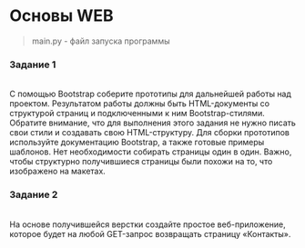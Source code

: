 # Основы WEB

> main.py - файл запуска программы

### Задание 1
<br>
С помощью Bootstrap соберите прототипы для дальнейшей работы над проектом. 
Результатом работы должны быть HTML-документы со структурой страниц и подключенными к ним Bootstrap-стилями.
Обратите внимание, что для выполнения этого задания не нужно писать свои стили и создавать свою HTML-структуру. 
Для сборки прототипов используйте документацию Bootstrap, а также готовые примеры шаблонов.
Нет необходимости собирать страницы один в один. 
Важно, чтобы структурно получившиеся страницы были похожи на то, что изображено на макетах.
<br>

### Задание 2
<br>
На основе получившейся верстки создайте простое веб-приложение, которое будет на любой GET-запрос возвращать страницу «Контакты».